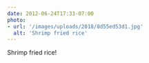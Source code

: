 ```yaml
---
date: 2012-06-24T17:33-07:00
photo:
- url: '/images/uploads/2018/8d55ed53d1.jpg'
  alt: 'Shrimp fried rice'
---
```

Shrimp fried rice!
